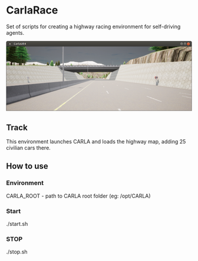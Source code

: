 # CarlaRace
Set of scripts for creating a highway racing environment for self-driving agents.

![Demo](https://raw.githubusercontent.com/Mid-Night-Club/CarlaRace/master/demo.png)

## Track

This environment launches CARLA and loads the highway map, adding 25 civilian cars there.

## How to use

### Environment

CARLA_ROOT - path to CARLA root folder (eg: /opt/CARLA)

### Start

./start.sh

### STOP

./stop.sh
